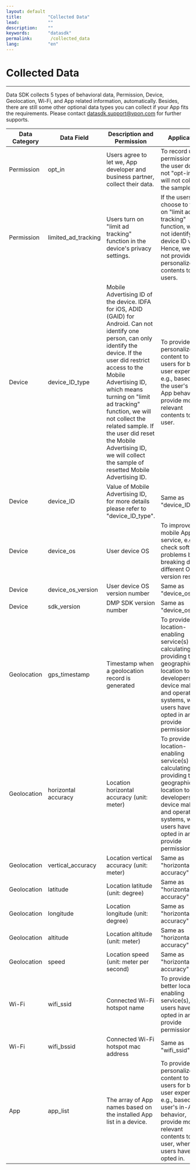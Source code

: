 ```yaml
---
layout: default
title:          "Collected Data"
lead:           ""
description:    ""
keywords:       "datasdk"
permalink:       /collected_data
lang:           "en"
---
```


# Collected Data
---
Data SDK collects 5 types of behavioral data, Permission, Device, Geolocation, Wi-Fi, and App related information, automatically. Besides, there are still some other optional data types you can collect if your App fits the requirements. Please contact <a href="mailto: datasdk.support@vpon.com">datasdk.support@vpon.com</a> for further supports.


| Data Category | Data Field          | Description and Permission                                                     | Application                                                                                                                                                          |
| ------------- | ------------------- | ------------------------------------------------------------------------------ | -------------------------------------------------------------------------------------------------------------------------------------------------------------------- |
| Permission    | opt_in              | Users agree to let we, App developer and business partner, collect their data. | To record user's permission. If the user does not "opt-in", we will not collect the sample.                                                                          |
| Permission    | limited_ad_tracking | Users turn on "limit ad tracking" function in the device's privacy settings.   | If the users choose to turn on "limit ad tracking" function, we can not identify the device ID value. Hence, we will not provide personalized contents to the users. |
|Device               |device_ID_type                     |Mobile Advertising ID of the device. IDFA for iOS, ADID (GAID) for Android. Can not identify one person, can only identify the device. If the user did restrict access to the Mobile Advertising ID, which means turning on "limit ad tracking" function, we will not collect the related sample. If the user did reset the Mobile Advertising ID, we will collect the sample of resetted Mobile Advertising ID.|To provide personalized content to the users for better user experience, e.g., based on the user's in-App behavior, provide more relevant contents to the user.|
|Device               |device_ID                     |Value of Mobile Advertising ID, for more details please refer to "device_ID_type".                                                                                |Same as "device_ID_type"                                                                                                                                                                      |
|Device               |device_os                     |User device OS                                                                                |To improve mobile App service, e.g., check software problems by breaking down different OS version results.                                                                                                                                                                      |
|Device               |device_os_version                     |User device OS version number                                                                                |Same as "device_os"                                                                                                                                                                      |
|Device               |sdk_version                     |DMP SDK version number                                                                                |Same as "device_os"                                                                                                                                                                      |
|Geolocation               |gps_timestamp                     |Timestamp when a geolocation record is generated                                                                                |To provide location-enabling service(s) by calculating and providing the geographic location to App developers, device makers and operating systems, when users have opted in and provide permission.                                                                                                                                                                      |
|Geolocation               |horizontal accuracy                     |Location horizontal accuracy (unit: meter)                                                                                |To provide location-enabling service(s) by calculating and providing the geographic location to App developers, device makers and operating systems, when users have opted in and provide permission.                                                                                                                                                                      |
|Geolocation               |vertical_accuracy                     |Location vertical accuracy (unit: meter)                                                                                |Same as "horizontal accuracy"                                                                                                                                                                      |
|Geolocation               |latitude                     |Location latitude (unit: degree)                                                                                |Same as "horizontal accuracy"                                                                                                                                                                      |
|Geolocation               |longitude                     |Location longitude (unit: degree)                                                                                |Same as "horizontal accuracy"                                                                                                                                                                      |
|Geolocation               |altitude                     |Location altitude (unit: meter)                                                                                |Same as "horizontal accuracy"                                                                                                                                                                       |
|Geolocation               |speed                     |Location speed (unit: meter per second)                                                                                |Same as "horizontal accuracy"                                                                                                                                                                       |
|Wi-Fi               |wifi_ssid                     |Connected Wi-Fi hotspot name                                                                                |To provide better location-enabling service(s), when users have opted in and provide permission.                                                                                                                                                                      |
|Wi-Fi               |wifi_bssid                     |Connected Wi-Fi hotspot mac address                                                                                |Same as "wifi_ssid"                                                                                                                                                                      |
|App               |app_list                     | The array of App names based on the installed App list in a device. | To provide personalized content to the users for better user experience, e.g., based on user's in-App behavior, provide more relevant contents to the user, when users have opted in.                                                                         |
